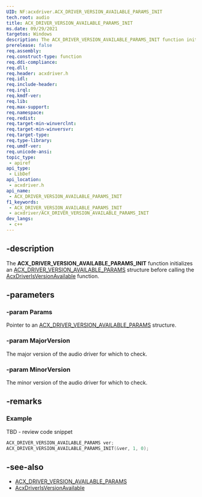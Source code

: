 ```yaml
---
UID: NF:acxdriver.ACX_DRIVER_VERSION_AVAILABLE_PARAMS_INIT
tech.root: audio
title: ACX_DRIVER_VERSION_AVAILABLE_PARAMS_INIT
ms.date: 09/29/2021
targetos: Windows
description: The ACX_DRIVER_VERSION_AVAILABLE_PARAMS_INIT function initializes an ACX_DRIVER_VERSION_AVAILABLE_PARAMS structure before calling the AcxDriverIsVersionAvailable function.
prerelease: false
req.assembly: 
req.construct-type: function
req.ddi-compliance: 
req.dll: 
req.header: acxdriver.h
req.idl: 
req.include-header: 
req.irql: 
req.kmdf-ver: 
req.lib: 
req.max-support: 
req.namespace: 
req.redist: 
req.target-min-winverclnt: 
req.target-min-winversvr: 
req.target-type: 
req.type-library: 
req.umdf-ver: 
req.unicode-ansi: 
topic_type:
 - apiref
api_type:
 - LibDef
api_location:
 - acxdriver.h
api_name:
 - ACX_DRIVER_VERSION_AVAILABLE_PARAMS_INIT
f1_keywords:
 - ACX_DRIVER_VERSION_AVAILABLE_PARAMS_INIT
 - acxdriver/ACX_DRIVER_VERSION_AVAILABLE_PARAMS_INIT
dev_langs:
 - c++
---
```


## -description

The **ACX_DRIVER_VERSION_AVAILABLE_PARAMS_INIT** function initializes an [ACX_DRIVER_VERSION_AVAILABLE_PARAMS](ns-acxdriver-acx_driver_version_available_params.md) structure before calling the [AcxDriverIsVersionAvailable](nf-acxdriver-acxdriverisversionavailable.md) function.

## -parameters

### -param Params

Pointer to an [ACX_DRIVER_VERSION_AVAILABLE_PARAMS](ns-acxdriver-acx_driver_version_available_params.md) structure.

### -param MajorVersion

The major version of the audio driver for which to check.

### -param MinorVersion

The minor version of the audio driver for which to check.

## -remarks

### Example

TBD - review code snippet

```cpp
ACX_DRIVER_VERSION_AVAILABLE_PARAMS ver;
ACX_DRIVER_VERSION_AVAILABLE_PARAMS_INIT(&ver, 1, 0);
```

## -see-also

* [ACX_DRIVER_VERSION_AVAILABLE_PARAMS](ns-acxdriver-acx_driver_version_available_params.md)
* [AcxDriverIsVersionAvailable](nf-acxdriver-acxdriverisversionavailable.md)
